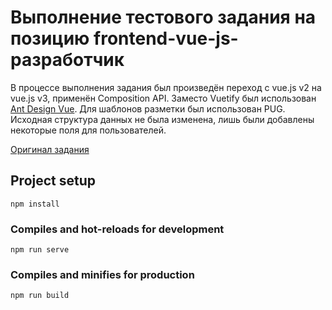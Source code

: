 # Выполнение тестового задания на позицию frontend-vue-js-разработчик  
В процессе выполнения задания был произведён переход с vue.js v2 на vue.js v3, применён Composition API. Заместо Vuetify был использован [Ant Design Vue](https://antdv.com/docs/vue/introduce). Для шаблонов разметки был использован PUG. Исходная структура данных не была изменена, лишь были добавлены некоторые поля для пользователей.

[Оригинал задания](https://github.com/inetstudio/vue-js-interview)

## Project setup
```
npm install
```

### Compiles and hot-reloads for development
```
npm run serve
```

### Compiles and minifies for production
```
npm run build
```

